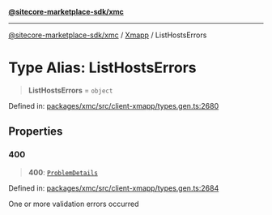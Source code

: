 [**@sitecore-marketplace-sdk/xmc**](../../../../README.md)

***

[@sitecore-marketplace-sdk/xmc](../../../../README.md) / [Xmapp](../README.md) / ListHostsErrors

# Type Alias: ListHostsErrors

> **ListHostsErrors** = `object`

Defined in: [packages/xmc/src/client-xmapp/types.gen.ts:2680](https://github.com/Sitecore/marketplace-sdk/blob/main/packages/xmc/src/client-xmapp/types.gen.ts#L2680)

## Properties

### 400

> **400**: [`ProblemDetails`](ProblemDetails.md)

Defined in: [packages/xmc/src/client-xmapp/types.gen.ts:2684](https://github.com/Sitecore/marketplace-sdk/blob/main/packages/xmc/src/client-xmapp/types.gen.ts#L2684)

One or more validation errors occurred
